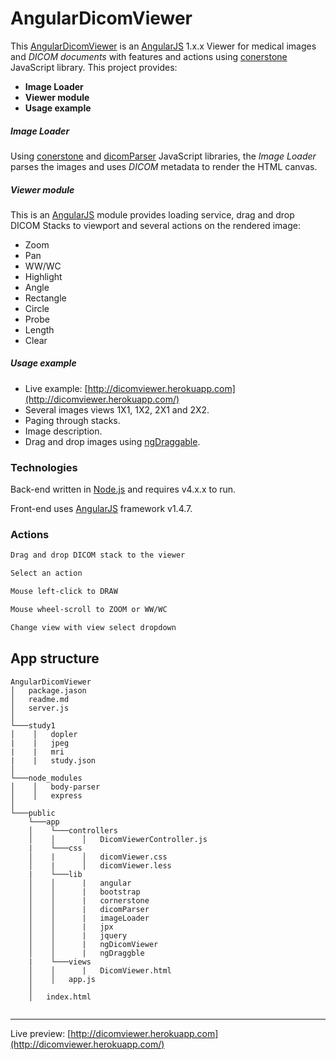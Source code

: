 # AngularDicomViewer

This [AngularDicomViewer](https://github.com/iiddoo/AngularDicomViewer) is an [AngularJS](https://github.com/angular/angular.js) 1.x.x Viewer for medical images and *DICOM documents* with features and actions using [conerstone](https://github.com/chafey/cornerstone) JavaScript library.
This project provides:

  - **Image Loader**
  - **Viewer module**
  - **Usage example**

##### Image Loader

Using [conerstone](https://github.com/chafey/cornerstone) and [dicomParser](https://github.com/chafey/dicomParser) JavaScript libraries, the *Image Loader* parses the images and uses *DICOM* metadata to render the HTML canvas.  

##### Viewer module

This is an [AngularJS](https://github.com/angular/angular.js) module provides loading service, drag and drop DICOM Stacks to viewport and several actions on the rendered image:
* Zoom
* Pan
* WW/WC
* Highlight
* Angle
* Rectangle
* Circle
* Probe
* Length
* Clear

##### Usage example

* Live example: [http://dicomviewer.herokuapp.com](http://dicomviewer.herokuapp.com/)
* Several images views 1X1, 1X2, 2X1 and 2X2.
* Paging through stacks.
* Image description.
* Drag and drop images using [ngDraggable](https://github.com/fatlinesofcode/ngDraggable/).

### Technologies

Back-end written in [Node.js](https://nodejs.org/) and requires v4.x.x to run.

Front-end uses [AngularJS](https://angularjs.org/) framework v1.4.7.

### Actions
```sh
Drag and drop DICOM stack to the viewer
```
```sh
Select an action
```
```sh
Mouse left-click to DRAW
```
```sh
Mouse wheel-scroll to ZOOM or WW/WC
```
```sh
Change view with view select dropdown
```

App structure
----

```
AngularDicomViewer
│   package.jason
│   readme.md
│   server.js
│
└───study1
│    │   dopler
|    |   jpeg
|    |   mri
|    |   study.json
│
└───node_modules
│    │   body-parser
│    │   express
│
└───public
    └───app
    │    └───controllers  
    │    │      │   DicomViewerController.js
    |    └───css
    │    |      │   dicomViewer.css 
    │    |      │   dicomViewer.less 
    |    └───lib
    │    │      |   angular  
    │    │      |   bootstrap
    │    │      |   cornerstone
    │    │      |   dicomParser  
    │    │      |   imageLoader
    │    │      |   jpx
    │    │      |   jquery
    │    │      |   ngDicomViewer
    │    │      |   ngDraggble
    |    └───views
    │    │      |   DicomViewer.html
    │    │   app.js  
    │
    │   index.html


```
----
Live preview: [http://dicomviewer.herokuapp.com](http://dicomviewer.herokuapp.com/)
